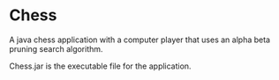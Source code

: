 # Chess
A java chess application with a computer player that uses an alpha beta pruning search algorithm. 

Chess.jar is the executable file for the application. 



